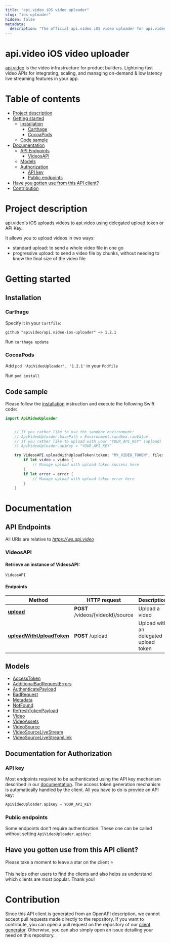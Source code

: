 ```yaml
---
title: "api.video iOS video uploader"
slug: "ios-uploader"
hidden: false
metadata: 
  description: "The official api.video iOS video uploader for api.video. [api.video](https://api.video/) is the video infrastructure for product builders. Lightning fast video APIs for integrating, scaling, and managing on-demand & low latency live streaming features in your app."
---
```


api.video iOS video uploader
==============

[api.video](https://api.video/) is the video infrastructure for product builders. Lightning fast video APIs for integrating, scaling, and managing on-demand & low latency live streaming features in your app.

# Table of contents

- [Project description](#project-description)
- [Getting started](#getting-started)
  - [Installation](#installation)
    - [Carthage](#carthage)
    - [CocoaPods](#cocoaPods)
  - [Code sample](#code-sample)
- [Documentation](#documentation)
  - [API Endpoints](#api-endpoints)
    - [VideosAPI](#VideosAPI)
  - [Models](#models)
  - [Authorization](#documentation-for-authorization)
    - [API key](#api-key)
    - [Public endpoints](#public-endpoints)
- [Have you gotten use from this API client?](#have-you-gotten-use-from-this-api-client)
- [Contribution](#contribution)

# Project description

api.video's iOS  uploads videos to api.video using delegated upload token or API Key.

It allows you to upload videos in two ways:
- standard upload: to send a whole video file in one go
- progressive upload: to send a video file by chunks, without needing to know the final size of the video file

# Getting started

## Installation

### Carthage

Specify it in your `Cartfile`:

```
github "apivideo/api.video-ios-uploader" ~> 1.2.1
```

Run `carthage update`

### CocoaPods

Add `pod 'ApiVideoUploader', '1.2.1'` in your `Podfile`

Run `pod install`

## Code sample

Please follow the [installation](#installation) instruction and execute the following Swift code:
```swift
import ApiVideoUploader


    // If you rather like to use the sandbox environment:
    // ApiVideoUploader.basePath = Environment.sandbox.rawValue
    // If you rather like to upload with your "YOUR_API_KEY" (upload)
    // ApiVideoUploader.apiKey = "YOUR_API_KEY"

    try VideosAPI.uploadWithUploadToken(token: "MY_VIDEO_TOKEN", file: url) { video, error in
        if let video = video {
            // Manage upload with upload token success here
        }
        if let error = error {
            // Manage upload with upload token error here
        }
    }

```

# Documentation

## API Endpoints

All URIs are relative to *https://ws.api.video*


### VideosAPI

#### Retrieve an instance of VideosAPI:

```swift
VideosAPI
```

#### Endpoints

Method | HTTP request | Description
------------- | ------------- | -------------
[**upload**](https://github.com/apivideo/api.video-ios-uploader/blob/main/docs/VideosAPI.md#upload) | **POST** /videos/{videoId}/source | Upload a video
[**uploadWithUploadToken**](https://github.com/apivideo/api.video-ios-uploader/blob/main/docs/VideosAPI.md#uploadWithUploadToken) | **POST** /upload | Upload with an delegated upload token



## Models

 - [AccessToken](https://github.com/apivideo/api.video-ios-uploader/blob/main/docs/AccessToken.md)
 - [AdditionalBadRequestErrors](https://github.com/apivideo/api.video-ios-uploader/blob/main/docs/AdditionalBadRequestErrors.md)
 - [AuthenticatePayload](https://github.com/apivideo/api.video-ios-uploader/blob/main/docs/AuthenticatePayload.md)
 - [BadRequest](https://github.com/apivideo/api.video-ios-uploader/blob/main/docs/BadRequest.md)
 - [Metadata](https://github.com/apivideo/api.video-ios-uploader/blob/main/docs/Metadata.md)
 - [NotFound](https://github.com/apivideo/api.video-ios-uploader/blob/main/docs/NotFound.md)
 - [RefreshTokenPayload](https://github.com/apivideo/api.video-ios-uploader/blob/main/docs/RefreshTokenPayload.md)
 - [Video](https://github.com/apivideo/api.video-ios-uploader/blob/main/docs/Video.md)
 - [VideoAssets](https://github.com/apivideo/api.video-ios-uploader/blob/main/docs/VideoAssets.md)
 - [VideoSource](https://github.com/apivideo/api.video-ios-uploader/blob/main/docs/VideoSource.md)
 - [VideoSourceLiveStream](https://github.com/apivideo/api.video-ios-uploader/blob/main/docs/VideoSourceLiveStream.md)
 - [VideoSourceLiveStreamLink](https://github.com/apivideo/api.video-ios-uploader/blob/main/docs/VideoSourceLiveStreamLink.md)


## Documentation for Authorization

### API key

Most endpoints required to be authenticated using the API key mechanism described in our [documentation](https://docs.api.video/reference#authentication).
The access token generation mechanism is automatically handled by the client. All you have to do is provide an API key:
```swift
ApiVideoUploader.apiKey = YOUR_API_KEY
```

### Public endpoints

Some endpoints don't require authentication. These one can be called without setting `ApiVideoUploader.apiKey`:

## Have you gotten use from this API client?

Please take a moment to leave a star on the client ⭐

This helps other users to find the clients and also helps us understand which clients are most popular. Thank you!

# Contribution

Since this API client is generated from an OpenAPI description, we cannot accept pull requests made directly to the repository. If you want to contribute, you can open a pull request on the repository of our [client generator](https://github.com/apivideo/api-client-generator). Otherwise, you can also simply open an issue detailing your need on this repository.